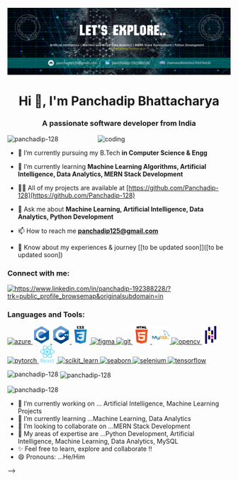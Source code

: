 ![logo](https://github.com/Panchadip-128/Panchadip-128/blob/main/banner.png)
<h1 align="center">Hi 👋, I'm Panchadip Bhattacharya</h1>
<h3 align="center">A passionate software developer from India</h3>

<img align="right" alt="coding" width="300" src="https://i.pinimg.com/originals/81/17/8b/81178b47a8598f0c81c4799f2cdd4057.gif">

<p align="left"> <img src="https://komarev.com/ghpvc/?username=panchadip-128&label=Profile%20views&color=0e75b6&style=flat" alt="panchadip-128" /> </p>

- 🔭 I’m currently pursuing my B.Tech **in Computer Science & Engg**

- 🌱 I’m currently learning **Machine Learning Algorithms, Artificial Intelligence, Data Analytics, MERN Stack Development**

- 👨‍💻 All of my projects are available at [https://github.com/Panchadip-128](https://github.com/Panchadip-128)

- 💬 Ask me about **Machine Learning, Artificial Intelligence, Data Analytics, Python Development**

- 📫 How to reach me **panchadip125@gmail.com**

- 📄 Know about my experiences & journey [[to be updated soon]]([to be updated soon])

<h3 align="left">Connect with me:</h3>
<p align="left">
<a href="https://linkedin.com/in/panchadip-192388228/?trk=public_profile_browsemap&originalsubdomain=in" target="blank"><img align="center" src="https://raw.githubusercontent.com/rahuldkjain/github-profile-readme-generator/master/src/images/icons/Social/linked-in-alt.svg" alt="https://www.linkedin.com/in/panchadip-192388228/?trk=public_profile_browsemap&originalsubdomain=in" height="30" width="40" /></a>
</p>

<h3 align="left">Languages and Tools:</h3>
<p align="left"> <a href="https://azure.microsoft.com/en-in/" target="_blank" rel="noreferrer"> <img src="https://www.vectorlogo.zone/logos/microsoft_azure/microsoft_azure-icon.svg" alt="azure" width="40" height="40"/> </a> <a href="https://www.cprogramming.com/" target="_blank" rel="noreferrer"> <img src="https://raw.githubusercontent.com/devicons/devicon/master/icons/c/c-original.svg" alt="c" width="40" height="40"/> </a> <a href="https://www.w3schools.com/cpp/" target="_blank" rel="noreferrer"> <img src="https://raw.githubusercontent.com/devicons/devicon/master/icons/cplusplus/cplusplus-original.svg" alt="cplusplus" width="40" height="40"/> </a> <a href="https://www.w3schools.com/css/" target="_blank" rel="noreferrer"> <img src="https://raw.githubusercontent.com/devicons/devicon/master/icons/css3/css3-original-wordmark.svg" alt="css3" width="40" height="40"/> </a> <a href="https://www.figma.com/" target="_blank" rel="noreferrer"> <img src="https://www.vectorlogo.zone/logos/figma/figma-icon.svg" alt="figma" width="40" height="40"/> </a> <a href="https://git-scm.com/" target="_blank" rel="noreferrer"> <img src="https://www.vectorlogo.zone/logos/git-scm/git-scm-icon.svg" alt="git" width="40" height="40"/> </a> <a href="https://www.w3.org/html/" target="_blank" rel="noreferrer"> <img src="https://raw.githubusercontent.com/devicons/devicon/master/icons/html5/html5-original-wordmark.svg" alt="html5" width="40" height="40"/> </a> <a href="https://www.mysql.com/" target="_blank" rel="noreferrer"> <img src="https://raw.githubusercontent.com/devicons/devicon/master/icons/mysql/mysql-original-wordmark.svg" alt="mysql" width="40" height="40"/> </a> <a href="https://opencv.org/" target="_blank" rel="noreferrer"> <img src="https://www.vectorlogo.zone/logos/opencv/opencv-icon.svg" alt="opencv" width="40" height="40"/> </a> <a href="https://pandas.pydata.org/" target="_blank" rel="noreferrer"> <img src="https://raw.githubusercontent.com/devicons/devicon/2ae2a900d2f041da66e950e4d48052658d850630/icons/pandas/pandas-original.svg" alt="pandas" width="40" height="40"/> </a> <a href="https://pytorch.org/" target="_blank" rel="noreferrer"> <img src="https://www.vectorlogo.zone/logos/pytorch/pytorch-icon.svg" alt="pytorch" width="40" height="40"/> </a> <a href="https://reactjs.org/" target="_blank" rel="noreferrer"> <img src="https://raw.githubusercontent.com/devicons/devicon/master/icons/react/react-original-wordmark.svg" alt="react" width="40" height="40"/> </a> <a href="https://scikit-learn.org/" target="_blank" rel="noreferrer"> <img src="https://upload.wikimedia.org/wikipedia/commons/0/05/Scikit_learn_logo_small.svg" alt="scikit_learn" width="40" height="40"/> </a> <a href="https://seaborn.pydata.org/" target="_blank" rel="noreferrer"> <img src="https://seaborn.pydata.org/_images/logo-mark-lightbg.svg" alt="seaborn" width="40" height="40"/> </a> <a href="https://www.selenium.dev" target="_blank" rel="noreferrer"> <img src="https://raw.githubusercontent.com/detain/svg-logos/780f25886640cef088af994181646db2f6b1a3f8/svg/selenium-logo.svg" alt="selenium" width="40" height="40"/> </a> <a href="https://www.tensorflow.org" target="_blank" rel="noreferrer"> <img src="https://www.vectorlogo.zone/logos/tensorflow/tensorflow-icon.svg" alt="tensorflow" width="40" height="40"/> </a> </p>

<p><img align="left" src="https://github-readme-stats.vercel.app/api/top-langs?username=panchadip-128&show_icons=true&locale=en&layout=compact" alt="panchadip-128" /></p>

<p>&nbsp;<img align="center" src="https://github-readme-stats.vercel.app/api?username=panchadip-128&show_icons=true&locale=en" alt="panchadip-128" /></p>

<p><img align="center" src="https://github-readme-streak-stats.herokuapp.com/?user=panchadip-128&" alt="panchadip-128" /></p>

- 🔭 I’m currently working on ... Artificial Intelligence, Machine Learning Projects
- 🌱 I’m currently learning ...Machine Learning, Data Analytics
- 👯 I’m looking to collaborate on ...MERN Stack Development
- 💪 My areas of expertise are ...Python Development, Artificial Intelligence, Machine Learning, Data Analytics, MySQL
- ✨ Feel free to learn, explore and collaborate !!
- 😄 Pronouns: ...He/Him

-->
